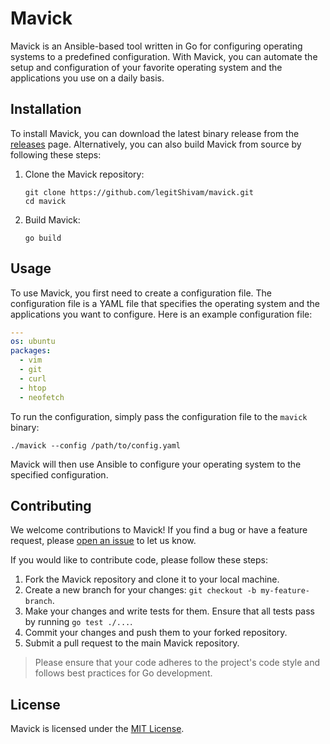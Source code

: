 # Mavick

Mavick is an Ansible-based tool written in Go for configuring operating systems to a predefined configuration. With Mavick, you can automate the setup and configuration of your favorite operating system and the applications you use on a daily basis.

## Installation

To install Mavick, you can download the latest binary release from the [releases](https://github.com/yourusername/mavick/releases) page. Alternatively, you can also build Mavick from source by following these steps:

1. Clone the Mavick repository:

   ```shell
   git clone https://github.com/legitShivam/mavick.git
   cd mavick
   ```

2. Build Mavick:

   ```shell
   go build
   ```

## Usage

To use Mavick, you first need to create a configuration file. The configuration file is a YAML file that specifies the operating system and the applications you want to configure. Here is an example configuration file:

```yaml
---
os: ubuntu
packages:
  - vim
  - git
  - curl
  - htop
  - neofetch
```

To run the configuration, simply pass the configuration file to the `mavick` binary:

```shell
./mavick --config /path/to/config.yaml
```

Mavick will then use Ansible to configure your operating system to the specified configuration.

## Contributing

We welcome contributions to Mavick! If you find a bug or have a feature request, please [open an issue](https://github.com/legitShivam/mavick/issues) to let us know.

If you would like to contribute code, please follow these steps:

1. Fork the Mavick repository and clone it to your local machine.
2. Create a new branch for your changes: `git checkout -b my-feature-branch`.
3. Make your changes and write tests for them. Ensure that all tests pass by running `go test ./...`.
4. Commit your changes and push them to your forked repository.
5. Submit a pull request to the main Mavick repository.

> Please ensure that your code adheres to the project's code style and follows best practices for Go development.

## License

Mavick is licensed under the [MIT License](./LICENSE).

